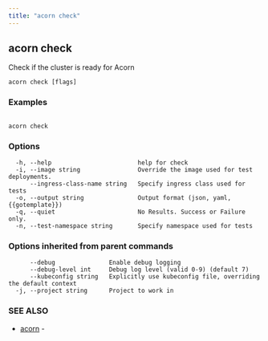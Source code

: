 ```yaml
---
title: "acorn check"
---
```

## acorn check

Check if the cluster is ready for Acorn

```
acorn check [flags]
```

### Examples

```

acorn check
```

### Options

```
  -h, --help                        help for check
  -i, --image string                Override the image used for test deployments.
      --ingress-class-name string   Specify ingress class used for tests
  -o, --output string               Output format (json, yaml, {{gotemplate}})
  -q, --quiet                       No Results. Success or Failure only.
  -n, --test-namespace string       Specify namespace used for tests
```

### Options inherited from parent commands

```
      --debug               Enable debug logging
      --debug-level int     Debug log level (valid 0-9) (default 7)
      --kubeconfig string   Explicitly use kubeconfig file, overriding the default context
  -j, --project string      Project to work in
```

### SEE ALSO

* [acorn](acorn.md)	 - 

